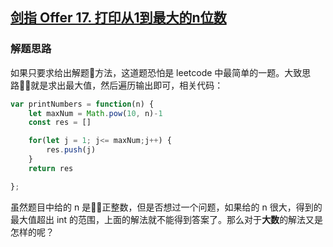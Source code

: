 ## [剑指 Offer 17. 打印从1到最大的n位数](https://leetcode-cn.com/problems/da-yin-cong-1dao-zui-da-de-nwei-shu-lcof/)  
### 解题思路  
如果只要求给出解题方法，这道题恐怕是 leetcode 中最简单的一题。大致思路就是求出最大值，然后遍历输出即可，相关代码：   
```js
var printNumbers = function(n) {
    let maxNum = Math.pow(10, n)-1
    const res = []

    for(let j = 1; j<= maxNum;j++) {
        res.push(j)
    }
    return res

};
```  
虽然题目中给的 n 是正整数，但是否想过一个问题，如果给的 n 很大，得到的最大值超出 int 的范围，上面的解法就不能得到答案了。那么对于**大数**的解法又是怎样的呢？  

